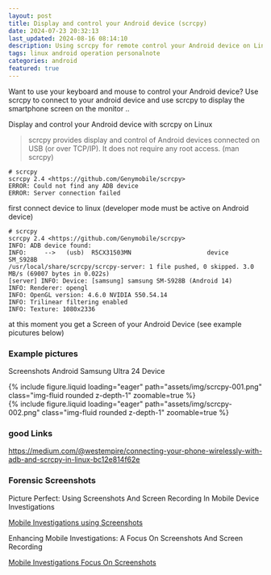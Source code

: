 ```yaml
---
layout: post
title: Display and control your Android device (scrcpy)
date: 2024-07-23 20:32:13
last_updated: 2024-08-16 08:14:10
description: Using scrcpy for remote control your Android device on Linux (Mirro & Control)
tags: linux android operation personalnote
categories: android
featured: true
---
```


Want to use your keyboard and mouse to control your Android device? Use scrcpy to connect to your android device
and use scrcpy to display the smartphone screen on the monitor ..

Display and control your Android device with scrcpy on Linux

> scrcpy provides display and control of Android devices connected on USB (or over TCP/IP).
> It does not require any root access. (man scrcpy)

````markup
# scrcpy 
scrcpy 2.4 <https://github.com/Genymobile/scrcpy>
ERROR: Could not find any ADB device
ERROR: Server connection failed
````

first connect device to linux (developer mode must be active on Android device)

````markup 
# scrcpy 
scrcpy 2.4 <https://github.com/Genymobile/scrcpy>
INFO: ADB device found:
INFO:     -->   (usb)  R5CX31503MN                     device  SM_S928B
/usr/local/share/scrcpy/scrcpy-server: 1 file pushed, 0 skipped. 3.0 MB/s (69007 bytes in 0.022s)
[server] INFO: Device: [samsung] samsung SM-S928B (Android 14)
INFO: Renderer: opengl
INFO: OpenGL version: 4.6.0 NVIDIA 550.54.14
INFO: Trilinear filtering enabled
INFO: Texture: 1080x2336

````

at this moment you get a Screen of your Android Device (see example picutures below)

### Example pictures

Screenshots Android Samsung Ultra 24 Device

<div class="row mt-3">
    <div class="col-sm mt-3 mt-md-0">
        {% include figure.liquid loading="eager" path="assets/img/scrcpy-001.png" class="img-fluid rounded z-depth-1" zoomable=true %}
    </div>
    <div class="col-sm mt-3 mt-md-0">
        {% include figure.liquid loading="eager" path="assets/img/scrcpy-002.png" class="img-fluid rounded z-depth-1" zoomable=true %}
    </div>
</div>

### good Links

<a href="https://medium.com/@westempire/connecting-your-phone-wirelessly-with-adb-and-scrcpy-in-linux-bc12e814f62e">
https://medium.com/@westempire/connecting-your-phone-wirelessly-with-adb-and-scrcpy-in-linux-bc12e814f62e</a>


### Forensic Screenshots


Picture Perfect: Using Screenshots And Screen Recording In Mobile Device Investigations

[Mobile Investigations using Screenshots]:https://www.forensicfocus.com/podcast/picture-perfect-using-screenshots-and-screen-recording-in-mobile-device-investigations/ "https://www.forensicfocus.com/podcast/picture-perfect-using-screenshots-and-screen-recording-in-mobile-device-investigations/"
[Mobile Investigations using Screenshots]


Enhancing Mobile Investigations: A Focus On Screenshots And Screen Recording

[Mobile Investigations Focus On Screenshots]:https://www.forensicfocus.com/webinars/enhancing-mobile-investigations-a-focus-on-screenshots-and-screen-recording/ "https://www.forensicfocus.com/webinars/enhancing-mobile-investigations-a-focus-on-screenshots-and-screen-recording/"
[Mobile Investigations Focus On Screenshots]
